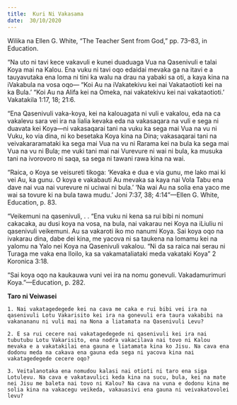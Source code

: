 ```yaml
---
title:  Kuri Ni Vakasama
date:  30/10/2020
---
```


Wilika na Ellen G. White, “The Teacher Sent from God,” pp. 73–83, in Education.

“Na uto ni tavi kece vakavuli e kunei duaduaga Vua na Qasenivuli e talai Koya mai na Kalou. Ena vuku ni tavi oqo edaidai mevaka ga na itavi e a tauyavutaka ena loma ni tini ka walu na drau na yabaki sa oti, a kaya kina na iVakabula na vosa oqo— “Koi Au na iVakatekivu kei nai Vakataotioti kei na ka Bula.’ “Koi Au na Alifa kei na Omeka, nai vakatekivu kei nai vakataotioti.’ Vakatakila 1:17, 18; 21:6.

“Ena Qasenivuli vaka-koya, kei na kalouagata ni vuli e vakalou, eda na ca vakalevu sara vei ira na lialia kevaka eda na vakasaqara na vuli e sega ni duavata kei Koya—ni vakasaqarai tani na vuku ka sega mai Vua na vu ni Vuku, ko via dina, ni ko besetaka Koya kina na Dina; vakasaqarai tani na veivakararamataki ka sega mai Vua na vu ni Rarama kei na bula ka sega mai Vua na vu ni Bula; me vuki tani mai nai Vurevure ni wai ni bula, ka musuka tani na ivorovoro ni saqa, sa sega ni tawani rawa kina na wai.

“Raica, o Koya se veisureti tikoga: ‘Kevaka e dua e via gunu, me lako mai ki vei Au, ka gunu. O koya e vakabauti Au mevaka sa kaya nai Vola Tabu ena dave nai vua nai vurevure ni uciwai ni bula.’ ‘Na wai Au na solia ena yaco me wai sa tovure ki na bula tawa mudu.’ Joni 7:37, 38; 4:14”—Ellen G. White, Education, p. 83.

“Veikemuni na qasenivuli, . . “Ena vuku ni kena sa rui bibi ni nomuni cakacaka, au dusi koya na vosa, na bula, nai vakarau nei Koya na iLiuliu ni qasenivuli veikemuni. Au sa vakaroti iko mo nanumi Koya. Sai koya oqo na ivakarau dina, dabe dei kina, me yacova ni sa taukena na lomamu kei na yalomu na Yalo nei Koya na Qasenivuli vakalou. “Ni da sa raica nai serau ni Turaga me vaka ena Iloilo, ka sa vakamataliataki meda vakataki Koya” 2 Koronica 3:18.

“Sai koya oqo na kaukauwa vuni vei ira na nomu gonevuli. Vakadamurimuri Koya.”—Education, p. 282.

**Taro ni Veiwasei**

`1. Nai vakatagedegede kei na cava me caka e rui bibi vei ira na qasenivuli Lotu Vakarisito kei ira na gonevuli era taura vakabibi na vakanananu ni vuli mai na Nona a liatamata na Qasenivuli Levu?`

`2. E sa rui cecere nai vakatagedegede ni qasenivuli kei ira nai tubutubu Lotu Vakarisito, ena nodra vakacilava nai tovo ni Kalou mevaka e a vakatakilai ena gauna e liatamata kina ko Jisu. Na cava ena dodonu meda na cakava ena gauna eda sega ni yacova kina nai vakatagedegede cecere oqo?`

`3. Veitalanotaka ena nomudou kalasi nai otioti ni taro ena siga Lotulevu. Na cava e vakatavulici keda kina na sucu, bula, kei na mate nei Jisu me baleta nai tovo ni Kalou? Na cava na vuna e dodonu kina me solia kina na vakacegu veikeda, vakauasivi ena gauna ni veivakatovolei levu?`
